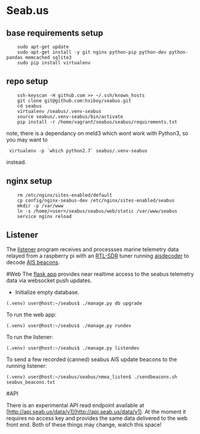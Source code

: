 # Seab.us


## base requirements setup
```
    sudo apt-get update
    sudo apt-get install -y git nginx python-pip python-dev python-pandas memcached sqlite3
    sudo pip install virtualenv
```
## repo setup
```
    ssh-keyscan -H github.com >> ~/.ssh/known_hosts
    git clone git@github.com:hsiboy/seabus.git
    cd seabus
    virtualenv /seabus/.venv-seabus
    source seabus/.venv-seabus/bin/activate
    pip install -r /home/vagrant/seabus/seabus/requirements.txt
```
note, there is a dependancy on meld3 which wont work with Python3, so you may want to 

```
 virtualenv -p `which python2.7` seabus/.venv-seabus
```
instead.

## nginx setup
```
    rm /etc/nginx/sites-enabled/default
    cp config/nginx-seabus-dev /etc/nginx/sites-enabled/seabus
    mkdir -p /var/www
    ln -s /home/<user>/seabus/seabus/web/static /var/www/seabus
    service nginx reload
```



## Listener
The [listener](seabus/nmea_listen/listener.py) program receives and processses marine telemetry data relayed from a raspberry pi with an [RTL-SDR](http://www.rtl-sdr.com/about-rtl-sdr/) tuner running [aisdecoder](https://github.com/sailoog/aisdecoder) to decode [AIS beacons](https://en.wikipedia.org/wiki/Automatic_identification_system).

#Web
The [flask app](seabus/web/) provides near realtime access to the seabus telemetry data via websocket push updates.

* Initialize empty database.
```
(.venv) user@host:~/seabus$ ./manage.py db upgrade
```

To run the web app:
```
(.venv) user@host:~/seabus$ ./manage.py rundev
```

To run the listener:
```
(.venv) user@host:~/seabus$ ./manage.py listendev
```

To send a few recorded (canned) seabus AIS update beacons to the running listener:
```
(.venv) user@host:~/seabus/seabus/nmea_listen$ ./sendbeacons.sh seabus_beacons.txt 
```


#API

There is an experimental API read endpoint available at [http://api.seab.us/data/v1](http://api.seab.us/data/v1). At the moment it requires no access key and provides the same data delivered to the web front end. Both of these things may change, watch this space!
